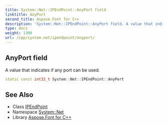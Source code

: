 ```yaml
---
title: System::Net::IPEndPoint::AnyPort field
linktitle: AnyPort
second_title: Aspose.Font for C++
description: 'System::Net::IPEndPoint::AnyPort field. A value that indicates if any port can be used in C++.'
type: docs
weight: 1300
url: /cpp/system.net/ipendpoint/anyport/
---
```

## AnyPort field


A value that indicates if any port can be used.

```cpp
static const int32_t System::Net::IPEndPoint::AnyPort
```

## See Also

* Class [IPEndPoint](../)
* Namespace [System::Net](../../)
* Library [Aspose.Font for C++](../../../)
